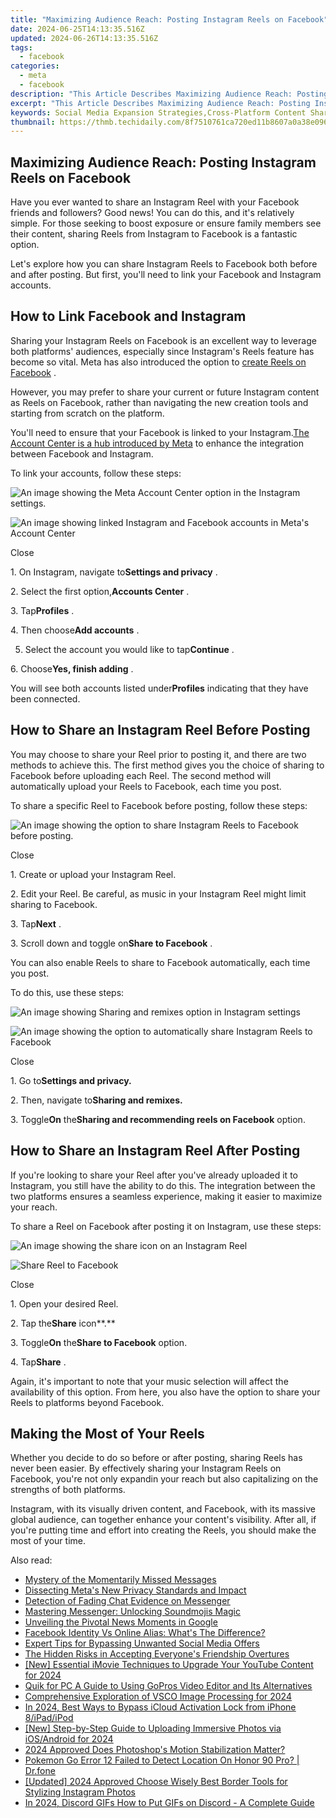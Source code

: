```yaml
---
title: "Maximizing Audience Reach: Posting Instagram Reels on Facebook"
date: 2024-06-25T14:13:35.516Z
updated: 2024-06-26T14:13:35.516Z
tags:
  - facebook
categories:
  - meta
  - facebook
description: "This Article Describes Maximizing Audience Reach: Posting Instagram Reels on Facebook"
excerpt: "This Article Describes Maximizing Audience Reach: Posting Instagram Reels on Facebook"
keywords: Social Media Expansion Strategies,Cross-Platform Content Sharing,Boost Engagement with Reels,Leverage Instagram to Facebook,Audience Growth Tactics,Optimizing Online Presence,Multimedia Social Posting
thumbnail: https://thmb.techidaily.com/8f7510761ca720ed11b8607a0a38e0963e70a7dc56f71395b32e950e225dc939.jpg
---
```


## Maximizing Audience Reach: Posting Instagram Reels on Facebook

 Have you ever wanted to share an Instagram Reel with your Facebook friends and followers? Good news! You can do this, and it's relatively simple. For those seeking to boost exposure or ensure family members see their content, sharing Reels from Instagram to Facebook is a fantastic option.

 Let's explore how you can share Instagram Reels to Facebook both before and after posting. But first, you'll need to link your Facebook and Instagram accounts.

## How to Link Facebook and Instagram

 Sharing your Instagram Reels on Facebook is an excellent way to leverage both platforms' audiences, especially since Instagram's Reels feature has become so vital. Meta has also introduced the option to [create Reels on Facebook](https://www.makeuseof.com/how-to-create-reels-facebook/) .

 However, you may prefer to share your current or future Instagram content as Reels on Facebook, rather than navigating the new creation tools and starting from scratch on the platform.

 You'll need to ensure that your Facebook is linked to your Instagram.[The Account Center is a hub introduced by Meta](http://www.makeuseof.com/facebook-instagram-account-center-linked-accounts/) to enhance the integration between Facebook and Instagram.

To link your accounts, follow these steps:

![An image showing the Meta Account Center option in the Instagram settings.](https://static1.makeuseofimages.com/wordpress/wp-content/uploads/2023/08/meta-account-center-option-1.jpg)

![An image showing linked Instagram and Facebook accounts in Meta's Account Center](https://static1.makeuseofimages.com/wordpress/wp-content/uploads/2023/08/linking-accounts-in-meta-account-center-1.jpg)

Close

 1\. On Instagram, navigate to**Settings and privacy** .

 2\. Select the first option,**Accounts Center** .

 3\. Tap**Profiles** .

 4\. Then choose**Add accounts** .

 5. Select the account you would like to tap**Continue** .

 6\. Choose**Yes, finish adding** .

 You will see both accounts listed under**Profiles** indicating that they have been connected.

## How to Share an Instagram Reel Before Posting

 You may choose to share your Reel prior to posting it, and there are two methods to achieve this. The first method gives you the choice of sharing to Facebook before uploading each Reel. The second method will automatically upload your Reels to Facebook, each time you post.

 To share a specific Reel to Facebook before posting, follow these steps:

![An image showing the option to share Instagram Reels to Facebook before posting.](https://static1.makeuseofimages.com/wordpress/wp-content/uploads/2023/08/share-reel-to-facebook-before-posting.jpg)

Close

1\. Create or upload your Instagram Reel.

 2\. Edit your Reel. Be careful, as music in your Instagram Reel might limit sharing to Facebook.

 3\. Tap**Next** .

 3\. Scroll down and toggle on**Share to Facebook** .

 You can also enable Reels to share to Facebook automatically, each time you post.

To do this, use these steps:

![An image showing Sharing and remixes option in Instagram settings](https://static1.makeuseofimages.com/wordpress/wp-content/uploads/2023/08/instagram-sharing-and-remixes-option-2.jpg)

![An image showing the option to automatically share Instagram Reels to Facebook](https://static1.makeuseofimages.com/wordpress/wp-content/uploads/2023/08/sharing-instagram-reels-to-facebook-before-posting-1.jpg)

Close

 1\. Go to**Settings and privacy.**

 2\. Then, navigate to**Sharing and remixes.**

 3\. Toggle**On** the**Sharing and recommending reels on Facebook** option.

## How to Share an Instagram Reel After Posting

 If you're looking to share your Reel after you've already uploaded it to Instagram, you still have the ability to do this. The integration between the two platforms ensures a seamless experience, making it easier to maximize your reach.

 To share a Reel on Facebook after posting it on Instagram, use these steps:

![An image showing the share icon on an Instagram Reel](https://static1.makeuseofimages.com/wordpress/wp-content/uploads/2023/08/share-button-on-instagram-reel-2.jpg)

![Share Reel to Facebook](https://static1.makeuseofimages.com/wordpress/wp-content/uploads/2023/09/share-reel-to-facebook.jpg)

Close

1\. Open your desired Reel.

 2\. Tap the**Share** icon**.**

 3\. Toggle**On** the**Share to Facebook** option.

 4\. Tap**Share** .

 Again, it's important to note that your music selection will affect the availability of this option. From here, you also have the option to share your Reels to platforms beyond Facebook.

## Making the Most of Your Reels

 Whether you decide to do so before or after posting, sharing Reels has never been easier. By effectively sharing your Instagram Reels on Facebook, you're not only expandin your reach but also capitalizing on the strengths of both platforms.

 Instagram, with its visually driven content, and Facebook, with its massive global audience, can together enhance your content's visibility. After all, if you're putting time and effort into creating the Reels, you should make the most of your time.


<ins class="adsbygoogle"
     style="display:block"
     data-ad-format="autorelaxed"
     data-ad-client="ca-pub-7571918770474297"
     data-ad-slot="1223367746"></ins>



<ins class="adsbygoogle"
     style="display:block"
     data-ad-client="ca-pub-7571918770474297"
     data-ad-slot="8358498916"
     data-ad-format="auto"
     data-full-width-responsive="true"></ins>

<span class="atpl-alsoreadstyle">Also read:</span>
<div><ul>
<li><a href="https://facebook.techidaily.com/mystery-of-the-momentarily-missed-messages/"><u>Mystery of the Momentarily Missed Messages</u></a></li>
<li><a href="https://facebook.techidaily.com/dissecting-metas-new-privacy-standards-and-impact/"><u>Dissecting Meta's New Privacy Standards and Impact</u></a></li>
<li><a href="https://facebook.techidaily.com/detection-of-fading-chat-evidence-on-messenger/"><u>Detection of Fading Chat Evidence on Messenger</u></a></li>
<li><a href="https://facebook.techidaily.com/mastering-messenger-unlocking-soundmojis-magic/"><u>Mastering Messenger: Unlocking Soundmojis Magic</u></a></li>
<li><a href="https://facebook.techidaily.com/unveiling-the-pivotal-news-moments-in-google/"><u>Unveiling the Pivotal News Moments in Google</u></a></li>
<li><a href="https://facebook.techidaily.com/facebook-identity-vs-online-alias-whats-the-difference/"><u>Facebook Identity Vs Online Alias: What's The Difference?</u></a></li>
<li><a href="https://facebook.techidaily.com/expert-tips-for-bypassing-unwanted-social-media-offers/"><u>Expert Tips for Bypassing Unwanted Social Media Offers</u></a></li>
<li><a href="https://facebook.techidaily.com/the-hidden-risks-in-accepting-everyones-friendship-overtures/"><u>The Hidden Risks in Accepting Everyone's Friendship Overtures</u></a></li>
<li><a href="https://facebook-record-videos.techidaily.com/new-essential-imovie-techniques-to-upgrade-your-youtube-content-for-2024/"><u>[New] Essential iMovie Techniques to Upgrade Your YouTube Content for 2024</u></a></li>
<li><a href="https://ai-vdieo-software.techidaily.com/quik-for-pc-a-guide-to-using-gopros-video-editor-and-its-alternatives/"><u>Quik for PC A Guide to Using GoPros Video Editor and Its Alternatives</u></a></li>
<li><a href="https://extra-information.techidaily.com/comprehensive-exploration-of-vsco-image-processing-for-2024/"><u>Comprehensive Exploration of VSCO Image Processing for 2024</u></a></li>
<li><a href="https://activate-lock.techidaily.com/in-2024-best-ways-to-bypass-icloud-activation-lock-from-iphone-8ipadipod-by-drfone-ios/"><u>In 2024, Best Ways to Bypass iCloud Activation Lock from iPhone 8/iPad/iPod</u></a></li>
<li><a href="https://facebook-video-content.techidaily.com/new-step-by-step-guide-to-uploading-immersive-photos-via-iosandroid-for-2024/"><u>[New] Step-by-Step Guide to Uploading Immersive Photos via iOS/Android for 2024</u></a></li>
<li><a href="https://vp-tips.techidaily.com/2024-approved-does-photoshops-motion-stabilization-matter/"><u>2024 Approved  Does Photoshop's Motion Stabilization Matter?</u></a></li>
<li><a href="https://pokemon-go-android.techidaily.com/pokemon-go-error-12-failed-to-detect-location-on-honor-90-pro-drfone-by-drfone-virtual-android/"><u>Pokemon Go Error 12 Failed to Detect Location On Honor 90 Pro? | Dr.fone</u></a></li>
<li><a href="https://instagram-video-files.techidaily.com/updated-2024-approved-choose-wisely-best-border-tools-for-stylizing-instagram-photos/"><u>[Updated] 2024 Approved  Choose Wisely  Best Border Tools for Stylizing Instagram Photos</u></a></li>
<li><a href="https://discord-videos.techidaily.com/in-2024-discord-gifs-how-to-put-gifs-on-discord-a-complete-guide/"><u>In 2024, Discord GIFs  How to Put GIFs on Discord - A Complete Guide</u></a></li>
</ul></div>
